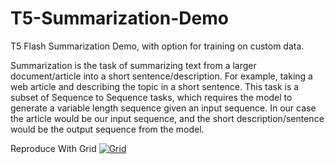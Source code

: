 # T5-Summarization-Demo
T5 Flash Summarization Demo, with option for training on custom data.


Summarization is the task of summarizing text from a larger document/article into a short sentence/description. For example, taking a web article and describing the topic in a short sentence. This task is a subset of Sequence to Sequence tasks, which requires the model to generate a variable length sequence given an input sequence. In our case the article would be our input sequence, and the short description/sentence would be the output sequence from the model.



Reproduce With Grid
[![Grid](https://img.shields.io/badge/rid_AI-run-78FF96.svg?labelColor=black&logo=data:image/svg%2bxml;base64,PHN2ZyB3aWR0aD0iNDgiIGhlaWdodD0iNDgiIGZpbGw9Im5vbmUiIHhtbG5zPSJodHRwOi8vd3d3LnczLm9yZy8yMDAwL3N2ZyI+PHBhdGggZD0iTTEgMTR2MjBhMTQgMTQgMCAwMDE0IDE0aDlWMzYuOEgxMi42VjExaDIyLjV2N2gxMS4yVjE0QTE0IDE0IDAgMDAzMi40IDBIMTVBMTQgMTQgMCAwMDEgMTR6IiBmaWxsPSIjZmZmIi8+PHBhdGggZD0iTTM1LjIgNDhoMTEuMlYyNS41SDIzLjl2MTEuM2gxMS4zVjQ4eiIgZmlsbD0iI2ZmZiIvPjwvc3ZnPg==)](https://platform.grid.ai/#/runs?script=https://github.com/aribornstein/T5-Summarization-Demo/blob/05d348b4/train.py&cloud=grid&use_spot&instance=g4dn.xlarge&accelerators=1&disk_size=200&framework=lightning&script_args=--grid_name%20silent-iguana-136%20%5C%0A--grid_strategy%20grid_search%20%5C%0A--grid_disk_size%20200%20%5C%0A--grid_max_nodes%2010%20%5C%0A--grid_instance_type%20g4dn.xlarge%20%5C%0A--use_spot%20true%20%5C%0A--grid_framework%20lightning%20%5C%0A--grid_credential%20cc-vnpnm%20%5C%0A--grid_gpus%201%20%5C%0Atrain.py%20--gpus%201%20--max_epochs%203)
